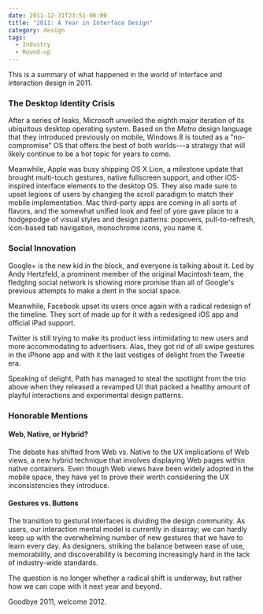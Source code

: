 ```yaml
---
date: 2011-12-31T23:51-06:00
title: "2011: A Year in Interface Design"
category: design
tags:
  - Industry
  - Round-up
---
```


This is a summary of what happened in the world of interface and interaction design in 2011.

### The Desktop Identity Crisis

After a series of leaks, Microsoft unveiled the eighth major iteration of its ubiquitous desktop operating system. Based on the *Metro* design language that they introduced previously on mobile, Windows 8 is touted as a "no-compromise" OS that offers the best of both worlds---a strategy that will likely continue to be a hot topic for years to come.

Meanwhile, Apple was busy shipping OS X Lion, a milestone update that brought multi-touch gestures, native fullscreen support, and other iOS-inspired interface elements to the desktop OS. They also made sure to upset legions of users by changing the scroll paradigm to match their mobile implementation. Mac third-party apps are coming in all sorts of flavors, and the somewhat unified look and feel of yore gave place to a hodgepodge of visual styles and design patterns: popovers, pull-to-refresh, icon-based tab navigation, monochrome icons, you name it.

### Social Innovation

Google+ is the new kid in the block, and everyone is talking about it. Led by Andy Hertzfeld, a prominent member of the original Macintosh team, the fledgling social network is showing more promise than all of Google's previous attempts to make a dent in the social space.

Meanwhile, Facebook upset its users once again with a radical redesign of the timeline. They sort of made up for it with a redesigned iOS app and official iPad support.

Twitter is still trying to make its product less intimidating to new users and more accommodating to advertisers. Alas, they got rid of all swipe gestures in the iPhone app and with it the last vestiges of delight from the Tweetie era.

Speaking of delight, Path has managed to steal the spotlight from the trio above when they released a revamped UI that packed a healthy amount of playful interactions and experimental design patterns.

### Honorable Mentions

#### Web, Native, or Hybrid?

The debate has shifted from Web vs. Native to the UX implications of Web views, a new hybrid technique that involves displaying Web pages within native containers. Even though Web views have been widely adopted in the mobile space, they have yet to prove their worth considering the UX inconsistencies they introduce.

#### Gestures vs. Buttons

The transition to gestural interfaces is dividing the design community. As users, our interaction mental model is currently in disarray; we can hardly keep up with the overwhelming number of new gestures that we have to learn  every day. As designers, striking the balance between ease of use, memorability, and discoverability is becoming increasingly hard in the lack of industry-wide standards.

The question is no longer whether a radical shift is underway, but rather how we can cope with it next year and beyond.

Goodbye 2011, welcome 2012.
